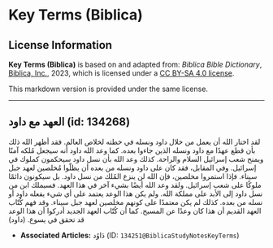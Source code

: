 # Key Terms (Biblica)

## License Information

**Key Terms (Biblica)** is based on and adapted from: _Biblica Bible Dictionary_, [Biblica, Inc.](https://www.biblica.com/), 2023, which is licensed under a [CC BY-SA 4.0 license](https://creativecommons.org/licenses/by-sa/4.0/legalcode.en).

This markdown version is provided under the same license.



--------------------------------

## العهد مع داود (id: 134268)

لقد اختار الله أن يعمل من خلال داود ونسله في خطته لخلاص العالم. فقد أظهر الله ذلك بأن قطع عهدًا مع داود ونسله الذين جاءوا بعده. كما وعد الله داود أنه سيجعل مُلكه آمنًا ويمنح شعب إسرائيل السلام والراحة. كذلك وعد الله بأن نسل داود سيحكمون كملوك في إسرائيل. وفي المقابل، فقد كان على داود ونسله من بعده أن يظلّوا مُخلصين لعهد جبل سيناء. فإذا استمروا مخلصين، فإن الله لن ينزع المُلك من نسل داود. بل سيكونون دائمًا ملوكًا على شعب إسرائيل. ولقد وعد الله أيضًا بشيء آخر في هذا العهد. فسيملك ابن من نسل داود إلى الأبد على مملكة الله. ولم يكن هذا الوعد يعتمد على أي شيء يفعله داود أو نسله من بعده. كذلك لم يكن معتمدًا على كونهم مخلصين لعهد جبل سيناء. وقد فهم كُتّاب العهد القديم أن هذا كان وعدًا عن المسيح. كما أن كُتّاب العهد الجديد أدركوا أن هذا الوعد قد تحقق في يسوع. (داود)

* **Associated Articles:** دَاوُد (ID: `134251@BiblicaStudyNotesKeyTerms`)

